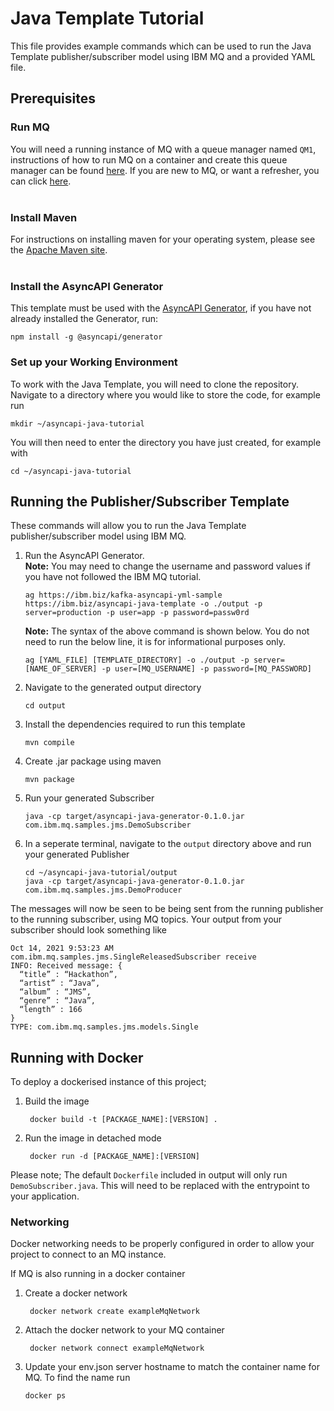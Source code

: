 Java Template Tutorial
===

This file provides example commands which can be used to run the Java Template publisher/subscriber model using IBM MQ and a provided YAML file.

## Prerequisites

### Run MQ
You will need a running instance of MQ with a queue manager named `QM1`, instructions of how to run MQ on a container and create this queue manager can be found [here](https://ibm.biz/qm-start). If you are new to MQ, or want a refresher, you can click [here](https://ibm.biz/learn-mq).
<br></br>

### Install Maven
For instructions on installing maven for your operating system, please see the [Apache Maven site](https://maven.apache.org/install.html).
<br></br>

### Install the AsyncAPI Generator
This template must be used with the [AsyncAPI Generator](https://github.com/asyncapi/generator/), if you have not already installed the Generator, run:
```
npm install -g @asyncapi/generator
```
### Set up your Working Environment
To work with the Java Template, you will need to clone the repository. Navigate to a directory where you would like to store the code, for example run
```
mkdir ~/asyncapi-java-tutorial
```
You will then need to enter the directory you have just created, for example with
```
cd ~/asyncapi-java-tutorial
```

## Running the Publisher/Subscriber Template
These commands will allow you to run the Java Template publisher/subscriber model using IBM MQ. 
1. Run the AsyncAPI Generator. <br>**Note:** You may need to change the username and password values if you have not followed the IBM MQ tutorial.
    ```
    ag https://ibm.biz/kafka-asyncapi-yml-sample https://ibm.biz/asyncapi-java-template -o ./output -p server=production -p user=app -p password=passw0rd
    ```
    **Note:** The syntax of the above command is shown below. You do not need to run the below line, it is for informational purposes only.
    ```
    ag [YAML_FILE] [TEMPLATE_DIRECTORY] -o ./output -p server=[NAME_OF_SERVER] -p user=[MQ_USERNAME] -p password=[MQ_PASSWORD]
    ```
2. Navigate to the generated output directory
    ```
    cd output
    ```
3. Install the dependencies required to run this template
    ```
    mvn compile 
    ```
4. Create .jar package using maven
    ```
    mvn package
    ```
5. Run your generated Subscriber
    ```
    java -cp target/asyncapi-java-generator-0.1.0.jar com.ibm.mq.samples.jms.DemoSubscriber
    ```
6. In a seperate terminal, navigate to the `output` directory above and run your generated Publisher   
    ```
    cd ~/asyncapi-java-tutorial/output
    java -cp target/asyncapi-java-generator-0.1.0.jar com.ibm.mq.samples.jms.DemoProducer
    ```

The messages will now be seen to be being sent from the running publisher to the running subscriber, using MQ topics. Your output from your subscriber should look something like
```
Oct 14, 2021 9:53:23 AM com.ibm.mq.samples.jms.SingleReleasedSubscriber receive
INFO: Received message: {
  “title” : “Hackathon”,
  “artist” : “Java”,
  “album” : “JMS”,
  “genre” : “Java”,
  “length” : 166
}
TYPE: com.ibm.mq.samples.jms.models.Single
```

## Running with Docker
To deploy a dockerised instance of this project;

1. Build the image
   ```
    docker build -t [PACKAGE_NAME]:[VERSION] .
   ``` 

2. Run the image in detached mode
   ```
    docker run -d [PACKAGE_NAME]:[VERSION]
   ``` 

Please note; The default `Dockerfile` included in output will only run `DemoSubscriber.java`. This will need to be replaced with the entrypoint to your application. 

### Networking
Docker networking needs to be properly configured in order to allow your project to connect to an MQ instance. 

If MQ is also running in a docker container
1. Create a docker network
   ```
    docker network create exampleMqNetwork
   ``` 
2. Attach the docker network to your MQ container
   ```
    docker network connect exampleMqNetwork
   ``` 
3. Update your env.json server hostname to match the container name for MQ. To find the name run
   ```
   docker ps
   ```
